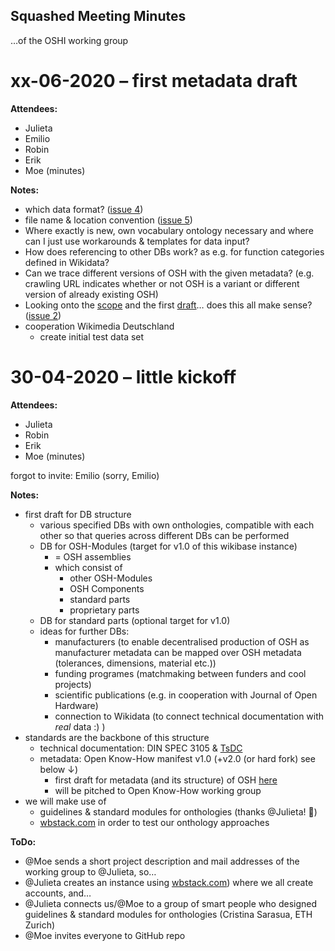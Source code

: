 Squashed Meeting Minutes
-

…of the OSHI working group

# xx-06-2020 – first metadata draft

**Attendees:**

- Julieta
- Emilio
- Robin
- Erik
- Moe (minutes)

**Notes:**

- which data format? ([issue 4](https://github.com/OPEN-NEXT/OSHI/issues/4))
- file name & location convention ([issue 5](https://github.com/OPEN-NEXT/OSHI/issues/5))
- Where exactly is new, own vocabulary ontology necessary and where can I just use workarounds & templates for data input?
- How does referencing to other DBs work? as e.g. for function categories defined in Wikidata?
- Can we trace different versions of OSH with the given metadata? (e.g. crawling URL indicates whether or not OSH is a variant or different version of already existing OSH)
- Looking onto the [scope](Wikibase_Qs.md) and the first [draft](OSH_metadata.md)… does this all make sense? ([issue 2](https://github.com/OPEN-NEXT/OSHI/issues/2))
- cooperation Wikimedia Deutschland
  - create initial test data set

# 30-04-2020 – little kickoff

**Attendees:**

- Julieta
- Robin
- Erik
- Moe (minutes)

forgot to invite: Emilio (sorry, Emilio)

**Notes:**

- first draft for DB structure
  - various specified DBs with own onthologies, compatible with each other so that queries across different DBs can be performed
  - DB for OSH-Modules (target for v1.0 of this wikibase instance)
    - = OSH assemblies
    - which consist of
      - other OSH-Modules
      - OSH Components
      - standard parts
      - proprietary parts
  - DB for standard parts (optional target for v1.0)
  - ideas for further DBs:
    - manufacturers (to enable decentralised production of OSH as manufacturer metadata can be mapped over OSH metadata (tolerances, dimensions, material etc.))
    - funding programes (matchmaking between funders and cool projects)
    - scientific publications (e.g. in  cooperation with Journal of Open Hardware)
    - connection to Wikidata (to connect technical documentation with _real_ data :) )
- standards are the backbone of this structure
  - technical documentation: DIN SPEC 3105 & [TsDC](https://gitlab.com/OSEGermany/oh-tsdc/)
  - metadata: Open Know-How manifest v1.0 (+v2.0 (or hard fork) see below ↓)
    - first draft for metadata (and its structure) of OSH [here](OSH%20metadata.md)
    - will be pitched to Open Know-How working group
- we will make use of
  - guidelines & standard modules for onthologies (thanks @Julieta! 🎉)
  - [wbstack.com](wbstack.com) in order to test our onthology approaches

**ToDo:**

- @Moe sends a short project description and mail addresses of the working group to @Julieta, so…
- @Julieta creates an instance using [wbstack.com](wbstack.com)) where we all create accounts, and…
- @Julieta connects us/@Moe to a group of smart people who designed guidelines & standard modules for onthologies (Cristina Sarasua, ETH Zurich)
- @Moe invites everyone to GitHub repo
